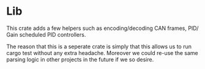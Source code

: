 # Lib


This crate adds a few helpers such as encoding/decoding CAN frames, PID/ Gain scheduled PID controllers.

The reason that this is a seperate crate is simply that this allows us to run cargo test without any extra headache.
Moreover we could re-use the same parsing logic in other projects in the future if we so desire.
